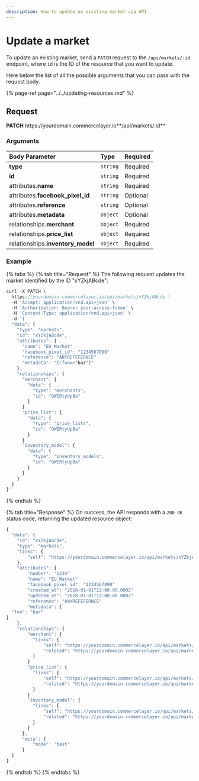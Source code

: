 ```yaml
---
description: How to update an existing market via API
---
```


# Update a market

To update an existing market, send a `PATCH` request to the `/api/markets/:id` endpoint, where `id` is the ID of the resource that you want to update.

Here below the list of all the possible arguments that you can pass with the request body.

{% page-ref page="../../updating-resources.md" %}

## Request

**PATCH** https://<i></i>yourdomain.commercelayer.io**/api/markets/:id**

### Arguments

| Body Parameter | Type | Required |
| :--- | :--- | :--- |
| **type** | `string` | Required |
| **id** | `string` | Required |
| attributes.**name** | `string` | Required |
| attributes.**facebook_pixel_id** | `string` | Optional |
| attributes.**reference** | `string` | Optional |
| attributes.**metadata** | `object` | Optional |
| relationships.**merchant** | `object` | Required |
| relationships.**price_list** | `object` | Required |
| relationships.**inventory_model** | `object` | Required |

### Example

{% tabs %}
{% tab title="Request" %}
The following request updates the market identified by the ID "xYZkjABcde":

```javascript
curl -X PATCH \
  https://yourdomain.commercelayer.io/api/markets/xYZkjABcde \
  -H 'Accept: application/vnd.api+json' \
  -H 'Authorization: Bearer your-access-token' \
  -H 'Content-Type: application/vnd.api+json' \
  -d '{
  "data": {
    "type": "markets",
    "id": "xYZkjABcde",
    "attributes": {
      "name": "EU Market"
      "facebook_pixel_id": "1234567890"
      "reference": "ANYREFEFERNCE"
      "metadata": "{:foo=>"bar"}"
    },
    "relationships": {
      "merchant": {
        "data": {
          "type": "merchants",
          "id": "QWERtyUpBa"
        }
      }
      "price_list": {
        "data": {
          "type": "price_lists",
          "id": "QWERtyUpBa"
        }
      }
      "inventory_model": {
        "data": {
          "type": "inventory_models",
          "id": "QWERtyUpBa"
        }
      }
    }
  }
}'
```
{% endtab %}

{% tab title="Response" %}
On success, the API responds with a `200 OK` status code, returning the updated resource object:

```javascript
{
  "data": {
    "id": "xYZkjABcde",
    "type": "markets",
    "links": {
        "self": "https://yourdomain.commercelayer.io/api/markets/xYZkjABcde"
    },
    "attributes": {
        "number": "1234"
        "name": "EU Market"
        "facebook_pixel_id": "1234567890"
        "created_at": "2018-01-01T12:00:00.000Z"
        "updated_at": "2018-01-01T12:00:00.000Z"
        "reference": "ANYREFEFERNCE"
        "metadata": {
  "foo": "bar"
}
    },
    "relationships": {
        "merchant": {
          "links": {
              "self": "https://yourdomain.commercelayer.io/api/markets/xYZkjABcde/relationships/merchant",
              "related": "https://yourdomain.commercelayer.io/api/markets/xYZkjABcde/merchant"
          }
        }
        "price_list": {
          "links": {
              "self": "https://yourdomain.commercelayer.io/api/markets/xYZkjABcde/relationships/price_list",
              "related": "https://yourdomain.commercelayer.io/api/markets/xYZkjABcde/price_list"
          }
        }
        "inventory_model": {
          "links": {
              "self": "https://yourdomain.commercelayer.io/api/markets/xYZkjABcde/relationships/inventory_model",
              "related": "https://yourdomain.commercelayer.io/api/markets/xYZkjABcde/inventory_model"
          }
        }
      },
      "meta": {
          "mode": "test"
      }
  }
}
```
{% endtab %}
{% endtabs %}

